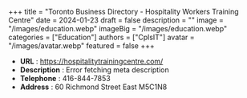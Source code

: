 +++
title = "Toronto Business Directory - Hospitality Workers Training Centre"
date = 2024-01-23
draft = false
description = ""
image = "/images/education.webp"
imageBig = "/images/education.webp"
categories = ["Education"]
authors = ["CplsIT"]
avatar = "/images/avatar.webp"
featured = false
+++


* **URL** :  https://hospitalitytrainingcentre.com/
* **Description** : Error fetching meta description
* **Telephone** : 416-844-7853
* **Address** : 60 Richmond Street East M5C1N8
